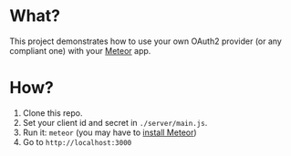 # What?

This project demonstrates how to use your own OAuth2 provider (or any compliant
one) with your [Meteor](http://docs.meteor.com/) app.

# How?

1) Clone this repo.
2) Set your client id and secret in `./server/main.js`.
3) Run it: `meteor` (you may have to [install Meteor](https://www.meteor.com/install))
4) Go to `http://localhost:3000`
